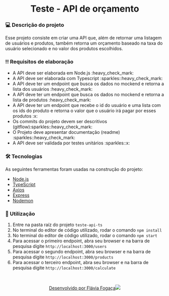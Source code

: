 <h1 align="center"> Teste - API de orçamento </h1>

### 💻 Descrição do projeto

Esse projeto consiste em criar uma API que, além de retornar uma listagem de usuários e produtos, também retorna um orçamento baseado na taxa do usuário selecionado e no valor dos produtos escolhidos.

### :bangbang: Requisitos de elaboração

<ul>
  <li>A API deve ser elaborada em Node.js :heavy_check_mark:</li> 
  <li>A API deve ser elaborada com Typescript :sparkles::heavy_check_mark:</li>
  <li>A API deve ter um endpoint que busca os dados no mockend e retorna a lista dos usuários :heavy_check_mark:</li> 
  <li>A API deve ter um endpoint que busca os dados no mockend e retorna a lista de produtos :heavy_check_mark:</li>
  <li>A API deve ter um endpoint que recebe o id do usuário e uma lista com os ids do produto e retorna o valor que o usuário irá pagar por esses produtos :x:</li>
  <li>Os commits do projeto devem ser descritivos (gitflow):sparkles::heavy_check_mark:</li>
  <li>O Projeto deve apresentar documentação (readme) :sparkles::heavy_check_mark:</li>
  <li>A API deve ser validada por testes unitários :sparkles::x:</li>
</ul>

### 🛠 Tecnologias

As seguintes ferramentas foram usadas na construção do projeto:

- [Node.js](https://nodejs.org/en/)
- [TypeScript](https://www.typescriptlang.org/)
- [Axios](https://axios-http.com/ptbr/)
- [Express](https://expressjs.com/pt-br/)
- [Nodemon](https://www.npmjs.com/package/nodemon)

### 📣 Utilização

1. Entre na pasta raíz do projeto `teste-api-ts`
2. No terminal do editor de código utilizado, rodar o comando `npm install`
3. No terminal do editor de código utilizado, rodar o comando `npm start`
4. Para acessar o primeiro endpoint, abra seu browser e na barra de pesquisa digite `http://localhost:3000/users`
5. Para acessar o segundo endpoint, abra seu browser e na barra de pesquisa digite `http://localhost:3000/products`
6. Para acessar o terceiro endpoint, abra seu browser e na barra de pesquisa digite `http://localhost:3000/calculate`

</br>
<p align="center">
  <a href="https://github.com/flaviafogaca">Desenvolvido por Flávia Fogaça<img src="https://github.githubassets.com/images/icons/emoji/octocat.png"></a>
</p>
